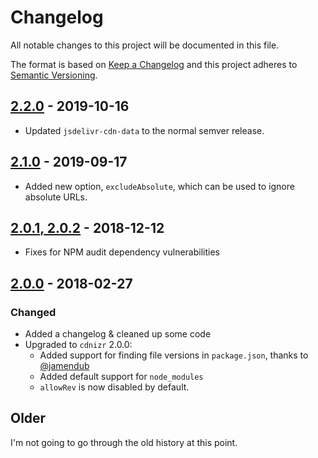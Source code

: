 # Changelog
All notable changes to this project will be documented in this file.

The format is based on [Keep a Changelog](http://keepachangelog.com/en/1.0.0/)
and this project adheres to [Semantic Versioning](http://semver.org/spec/v2.0.0.html).

## [2.2.0](https://github.com/OverZealous/gulp-cdnizer/releases/tag/v2.2.0) - 2019-10-16

- Updated `jsdelivr-cdn-data` to the normal semver release.

## [2.1.0](https://github.com/OverZealous/gulp-cdnizer/releases/tag/v2.1.0) - 2019-09-17

- Added new option, `excludeAbsolute`, which can be used to ignore absolute URLs.

## [2.0.1, 2.0.2](https://github.com/OverZealous/gulp-cdnizer/releases/tag/v2.0.2) - 2018-12-12

- Fixes for NPM audit dependency vulnerabilities

## [2.0.0](https://github.com/OverZealous/gulp-cdnizer/releases/tag/v2.0.0) - 2018-02-27

### Changed

- Added a changelog & cleaned up some code
- Upgraded to `cdnizr` 2.0.0:
    - Added support for finding file versions in `package.json`, thanks to [@jamendub](https://github.com/jamendub)
    - Added default support for `node_modules`
    - `allowRev` is now disabled by default.

## Older

I'm not going to go through the old history at this point.
